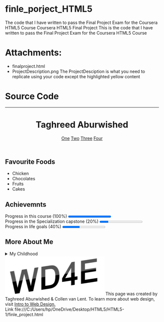 # finle_porject_HTML5
 The code that I have written to pass the Final Project Exam for the Coursera HTML5 Course
Coursera HTML5 Final Project
This is the code that I have written to pass the Final Project Exam for the Coursera HTML5 Course

# Attachments:
* finalproject.html
* ProjectDescription.png The ProjectDesciption is what you need to replicate using your code except the highlighted yellow content
# Source Code
_______________________________________________________________________________________________________________________________________
<!DOCTYPE html>
<html lang="en">
<head>
	<meta charset="utf-8">
	<title>Final Project
	</title>
</head>
<body>
	<header>
	<h1>Taghreed Aburwished</h1>
	<nav>
		<a href="#one">One</a>
		<a href="#two">Two</a>
		<a href="#three">Three</a>
		<a href="#four">Four</a>
	</nav>
	</header>
		<h2 id="one">Favourite Foods</h2>
			<ul>
				<li>Chicken</li>
				<li>Chocolates</li>
				<li>Fruits</li>
				<li>Cakes</li>
			</ul>
	<section>
		<h2 id="two">Achievemnts</h2>
		<p>
		Progress in this course (100%)
		<progress value="100" max="100">100%
		</progress><br>
		Progress in the Specialization capstone (20%)
		<progress value="20" max="100">20%
		</progress><br>
		Progress in life goals (40%)
		<progress value="40" max="100">40%</progress>
	</p>
	</section>
	<section>
		<h2 id="three"> More About Me</h2>
		<details>
			<summary>My Childhood</summary>
			<p>I grew up in Amman, Jordan. I used to love watching cartoons and playing video games</p>
		</details>
	</section>
	<footer id="four">
		<img src="logo.png" alt="Here is a logo">
		This page was created by Taghreed Aburwished &amp; Collen van Lent. To learn more about web design, visit <a href="http://www.intro-webdesign.com/">Intro to Web Design.</a>
	</footer>

</body>
</html>
Link file:///C:/Users/hp/OneDrive/Desktop/HTML5/HTML5-1/finle_project.html 
